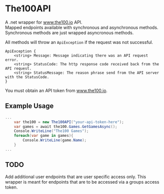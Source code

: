 # The100API
A .net wrapper for www.the100.io API.  
Mapped endpoints available with synchronous and asynchronous methods.  
Synchronous methods are just wrapped asyncronous methods.

All methods will throw an `ApiException` if the request was not successful.

```
ApiException {
    <string> Message: Message indicating there was an API request error.
    <string> StatusCode: The http response code received back from the API request.
    <string> StatusMessage: The reason phrase send from the API server with the StatusCode.
}
```
  
You must obtain an API token from www.the100.io.

## Example Usage

```csharp
...
    var the100 = new The100API("your-api-token-here");
    var games = await the100.Games.GetGamesAsync();
    Console.WriteLine("The100 Games");
    foreach(var game in games){
        Console.WriteLine(game.Name);
    }
...    
```

## TODO
Add additional user endpoints that are user specific access only. 
This wrapper is meant for endpoints that are to be accessed via a groups 
access token.  
